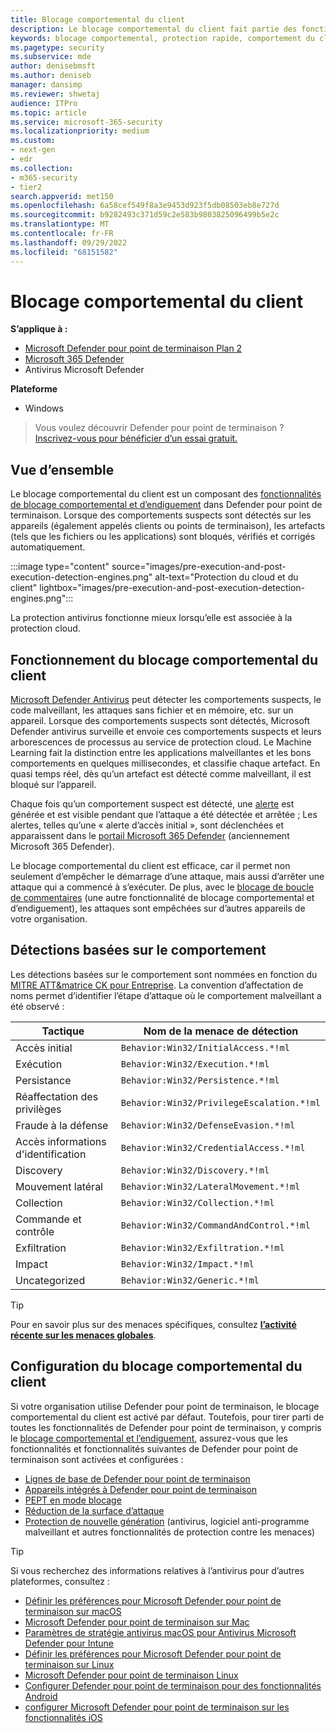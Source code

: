 ```yaml
---
title: Blocage comportemental du client
description: Le blocage comportemental du client fait partie des fonctionnalités de blocage comportemental et d’endiguement à Microsoft Defender pour point de terminaison
keywords: blocage comportemental, protection rapide, comportement du client, Microsoft Defender pour point de terminaison
ms.pagetype: security
ms.subservice: mde
author: denisebmsft
ms.author: deniseb
manager: dansimp
ms.reviewer: shwetaj
audience: ITPro
ms.topic: article
ms.service: microsoft-365-security
ms.localizationpriority: medium
ms.custom:
- next-gen
- edr
ms.collection:
- m365-security
- tier2
search.appverid: met150
ms.openlocfilehash: 6a58cef549f8a3e9453d923f5db08503eb8e727d
ms.sourcegitcommit: b9282493c371d59c2e583b9803825096499b5e2c
ms.translationtype: MT
ms.contentlocale: fr-FR
ms.lasthandoff: 09/29/2022
ms.locfileid: "68151582"
---
```

# <a name="client-behavioral-blocking"></a>Blocage comportemental du client

**S’applique à :**
- [Microsoft Defender pour point de terminaison Plan 2](https://go.microsoft.com/fwlink/p/?linkid=2154037)
- [Microsoft 365 Defender](https://go.microsoft.com/fwlink/?linkid=2118804)
- Antivirus Microsoft Defender

**Plateforme**
- Windows

> Vous voulez découvrir Defender pour point de terminaison ? [Inscrivez-vous pour bénéficier d’un essai gratuit.](https://signup.microsoft.com/create-account/signup?products=7f379fee-c4f9-4278-b0a1-e4c8c2fcdf7e&ru=https://aka.ms/MDEp2OpenTrial?ocid=docs-wdatp-assignaccess-abovefoldlink)

## <a name="overview"></a>Vue d’ensemble

Le blocage comportemental du client est un composant des [fonctionnalités de blocage comportemental et d’endiguement](behavioral-blocking-containment.md) dans Defender pour point de terminaison. Lorsque des comportements suspects sont détectés sur les appareils (également appelés clients ou points de terminaison), les artefacts (tels que les fichiers ou les applications) sont bloqués, vérifiés et corrigés automatiquement.

:::image type="content" source="images/pre-execution-and-post-execution-detection-engines.png" alt-text="Protection du cloud et du client" lightbox="images/pre-execution-and-post-execution-detection-engines.png":::

La protection antivirus fonctionne mieux lorsqu’elle est associée à la protection cloud.

## <a name="how-client-behavioral-blocking-works"></a>Fonctionnement du blocage comportemental du client

[Microsoft Defender Antivirus](microsoft-defender-antivirus-in-windows-10.md) peut détecter les comportements suspects, le code malveillant, les attaques sans fichier et en mémoire, etc. sur un appareil. Lorsque des comportements suspects sont détectés, Microsoft Defender antivirus surveille et envoie ces comportements suspects et leurs arborescences de processus au service de protection cloud. Le Machine Learning fait la distinction entre les applications malveillantes et les bons comportements en quelques millisecondes, et classifie chaque artefact. En quasi temps réel, dès qu’un artefact est détecté comme malveillant, il est bloqué sur l’appareil.

Chaque fois qu’un comportement suspect est détecté, une [alerte](alerts-queue.md) est générée et est visible pendant que l’attaque a été détectée et arrêtée ; Les alertes, telles qu’une « alerte d’accès initial », sont déclenchées et apparaissent dans le [portail Microsoft 365 Defender](/microsoft-365/security/defender/microsoft-365-defender) (anciennement Microsoft 365 Defender).

Le blocage comportemental du client est efficace, car il permet non seulement d’empêcher le démarrage d’une attaque, mais aussi d’arrêter une attaque qui a commencé à s’exécuter. De plus, avec le [blocage de boucle de commentaires](feedback-loop-blocking.md) (une autre fonctionnalité de blocage comportemental et d’endiguement), les attaques sont empêchées sur d’autres appareils de votre organisation.

## <a name="behavior-based-detections"></a>Détections basées sur le comportement

Les détections basées sur le comportement sont nommées en fonction du [MITRE ATT&matrice CK pour Entreprise](https://attack.mitre.org/matrices/enterprise). La convention d’affectation de noms permet d’identifier l’étape d’attaque où le comportement malveillant a été observé :

|Tactique|Nom de la menace de détection|
|---|---|
|Accès initial|`Behavior:Win32/InitialAccess.*!ml`|
|Exécution|`Behavior:Win32/Execution.*!ml`|
|Persistance|`Behavior:Win32/Persistence.*!ml`|
|Réaffectation des privilèges|`Behavior:Win32/PrivilegeEscalation.*!ml`|
|Fraude à la défense|`Behavior:Win32/DefenseEvasion.*!ml`|
|Accès informations d'identification|`Behavior:Win32/CredentialAccess.*!ml`|
|Discovery|`Behavior:Win32/Discovery.*!ml`|
|Mouvement latéral|`Behavior:Win32/LateralMovement.*!ml`|
|Collection|`Behavior:Win32/Collection.*!ml`|
|Commande et contrôle|`Behavior:Win32/CommandAndControl.*!ml`|
|Exfiltration|`Behavior:Win32/Exfiltration.*!ml`|
|Impact|`Behavior:Win32/Impact.*!ml`|
|Uncategorized|`Behavior:Win32/Generic.*!ml`|

> [!TIP]
> Pour en savoir plus sur des menaces spécifiques, consultez **[l’activité récente sur les menaces globales](https://www.microsoft.com/wdsi/threats)**.

## <a name="configuring-client-behavioral-blocking"></a>Configuration du blocage comportemental du client

Si votre organisation utilise Defender pour point de terminaison, le blocage comportemental du client est activé par défaut. Toutefois, pour tirer parti de toutes les fonctionnalités de Defender pour point de terminaison, y compris le [blocage comportemental et l’endiguement](behavioral-blocking-containment.md), assurez-vous que les fonctionnalités et fonctionnalités suivantes de Defender pour point de terminaison sont activées et configurées :

- [Lignes de base de Defender pour point de terminaison](configure-machines-security-baseline.md)
- [Appareils intégrés à Defender pour point de terminaison](onboard-configure.md)
- [PEPT en mode blocage](edr-in-block-mode.md)
- [Réduction de la surface d’attaque](attack-surface-reduction.md)
- [Protection de nouvelle génération](configure-microsoft-defender-antivirus-features.md) (antivirus, logiciel anti-programme malveillant et autres fonctionnalités de protection contre les menaces)

> [!TIP]
> Si vous recherchez des informations relatives à l’antivirus pour d’autres plateformes, consultez :
> - [Définir les préférences pour Microsoft Defender pour point de terminaison sur macOS](mac-preferences.md)
> - [Microsoft Defender pour point de terminaison sur Mac](microsoft-defender-endpoint-mac.md)
> - [Paramètres de stratégie antivirus macOS pour Antivirus Microsoft Defender pour Intune](/mem/intune/protect/antivirus-microsoft-defender-settings-macos)
> - [Définir les préférences pour Microsoft Defender pour point de terminaison sur Linux](linux-preferences.md)
> - [Microsoft Defender pour point de terminaison Linux](microsoft-defender-endpoint-linux.md)
> - [Configurer Defender pour point de terminaison pour des fonctionnalités Android](android-configure.md)
> - [configurer Microsoft Defender pour point de terminaison sur les fonctionnalités iOS](ios-configure-features.md)
